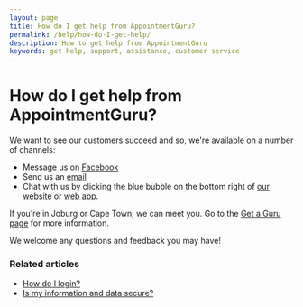 ```yaml
---
layout: page
title: How do I get help from AppointmentGuru?
permalink: /help/how-do-I-get-help/
description: How to get help from AppointmentGuru
keywords: get help, support, assistance, customer service
---
```


# How do I get help from AppointmentGuru?

We want to see our customers succeed and so, we're available on a number of channels:

* Message us on [Facebook](https://www.facebook.com/appointmentguru/)
* Send us an [email](mailto:support@appointmentguru.co)
* Chat with us by clicking the blue bubble on the bottom right of [our website](http://www.appointmentguru.co/) or [web app](https://portal.appointmentguru.co/#/login).

If you're in Joburg or Cape Town, we can meet you. Go to the [Get a Guru page](/get-a-guru) for more information.

We welcome any questions and feedback you may have!

### Related articles

* [How do I login?](/help/how-do-I-login)
* [Is my information and data secure?](/help/is-my-data-secure)
